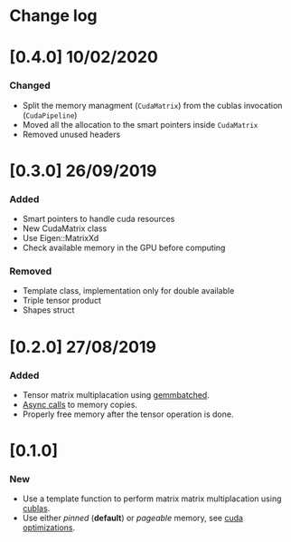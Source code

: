 # Change log

# [0.4.0] 10/02/2020
### Changed
  - Split the memory managment (`CudaMatrix`) from the cublas invocation (`CudaPipeline`)
  - Moved all the allocation to the smart pointers inside `CudaMatrix`
 - Removed unused headers

# [0.3.0] 26/09/2019
### Added
 - Smart pointers to handle cuda resources
 - New CudaMatrix class
 - Use Eigen::MatrixXd
 - Check available memory in the GPU before computing

### Removed
 - Template class, implementation only for double available
 - Triple tensor product
 - Shapes struct


# [0.2.0] 27/08/2019
### Added
 - Tensor matrix multiplacation using [gemmbatched](https://docs.nvidia.com/cuda/cublas/index.html#cublas-lt-t-gt-gemmbatched).
 - [Async calls](https://docs.nvidia.com/cuda/cuda-runtime-api/group__CUDART__MEMORY.html#group__CUDART__MEMORY_1g85073372f776b4c4d5f89f7124b7bf79) to memory copies.
 - Properly free memory after the tensor operation is done.

# [0.1.0]

### New
 - Use a template function to perform matrix matrix multiplacation using [cublas](https://docs.nvidia.com/cuda/cublas/index.html).
 - Use either *pinned* (**default**) or *pageable* memory, see [cuda optimizations](https://devblogs.nvidia.com/how-optimize-data-transfers-cuda-cc/).
